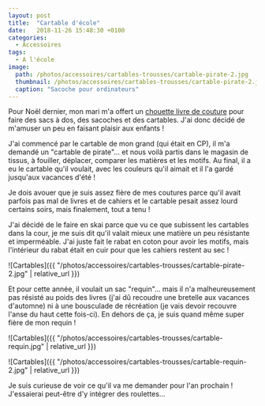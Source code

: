 ```yaml
---
layout: post
title:  "Cartable d'école"
date:   2018-11-26 15:48:30 +0100
categories: 
  - Accessoires
tags: 
  - A l'école
image:
  path: /photos/accessoires/cartables-trousses/cartable-pirate-2.jpg
  thumbnail: /photos/accessoires/cartables-trousses/cartable-pirate-2.jpg
  caption: "Sacoche pour ordinateurs"
---
```


Pour Noël dernier, mon mari m'a offert un [chouette livre de couture](https://www.mapetitemercerie.com/en/library/56902-book-cartables-et-sacs-a-dos.html) pour faire des sacs à dos, des sacoches et des cartables. J'ai donc décidé de m'amuser un peu en faisant plaisir aux enfants !

<!-- more -->

J'ai commencé par le cartable de mon grand (qui était en CP), il m'a demandé un "cartable de pirate"... et nous voilà partis dans le magasin de tissus, à fouiller, déplacer, comparer les matières et les motifs. Au final, il a eu le cartable qu'il voulait, avec les couleurs qu'il aimait et il l'a gardé jusqu'aux vacances d'été ! 

Je dois avouer que je suis assez fière de mes coutures parce qu'il avait parfois pas mal de livres et de cahiers et le cartable pesait assez lourd certains soirs, mais finalement, tout a tenu !

J'ai décidé de le faire en skai parce que vu ce que subissent les cartables dans la cour, je me suis dit qu'il valait mieux une matière un peu résistante et imperméable. J'ai juste fait le rabat en coton pour avoir les motifs, mais l'intérieur du rabat était en cuir pour que les cahiers restent au sec !

![Cartables]({{ "/photos/accessoires/cartables-trousses/cartable-pirate-2.jpg" | relative_url }})

Et pour cette année, il voulait un sac "requin"... mais il n'a malheureusement pas résisté au poids des livres (j'ai dû recoudre une bretelle aux vacances d'automne) ni à une bousculade de récréation (je vais devoir recouvre l'anse du haut cette fois-ci). En dehors de ça, je suis quand même super fière de mon requin ! 

![Cartables]({{ "/photos/accessoires/cartables-trousses/cartable-requin.jpg" | relative_url }})

![Cartables]({{ "/photos/accessoires/cartables-trousses/cartable-requin-2.jpg" | relative_url }})

Je suis curieuse de voir ce qu'il va me demander pour l'an prochain ! J'essaierai peut-être d'y intégrer des roulettes...